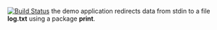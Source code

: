 [![Build Status](https://travis-ci.org/Murderdoll/lab13.svg?branch=master)](https://travis-ci.org/Murderdoll/lab13)
the demo application redirects data from stdin to a file **log.txt** using a package **print**.
